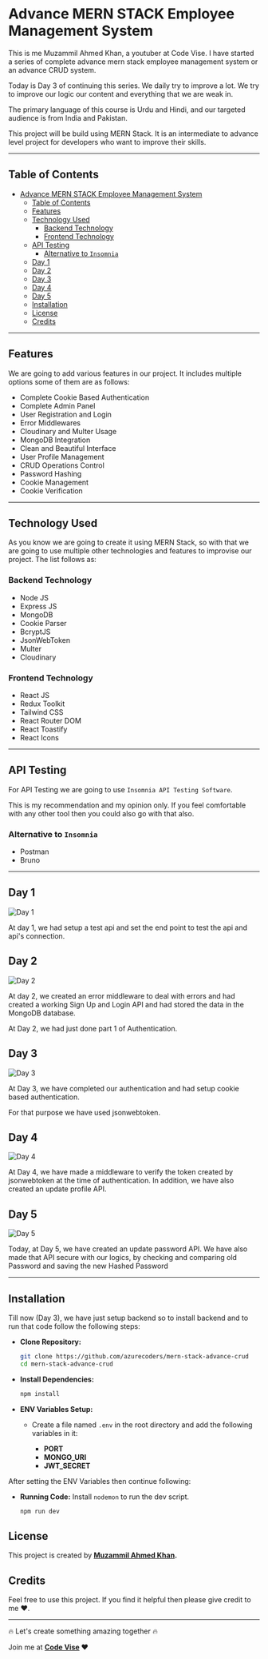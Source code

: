 # Advance MERN STACK Employee Management System

This is me Muzammil Ahmed Khan, a youtuber at Code Vise. I have started a series of complete advance mern stack employee management system or an advance CRUD system.

Today is Day 3 of continuing this series. We daily try to improve a lot. We try to improve our logic our content and everything that we are weak in.

The primary language of this course is Urdu and Hindi, and our targeted audience is from India and Pakistan.

This project will be build using MERN Stack. It is an intermediate to advance level project for developers who want to improve their skills.

---

## Table of Contents

- [Advance MERN STACK Employee Management System](#advance-mern-stack-employee-management-system)
  - [Table of Contents](#table-of-contents)
  - [Features](#features)
  - [Technology Used](#technology-used)
    - [Backend Technology](#backend-technology)
    - [Frontend Technology](#frontend-technology)
  - [API Testing](#api-testing)
    - [Alternative to `Insomnia`](#alternative-to-insomnia)
  - [Day 1](#day-1)
  - [Day 2](#day-2)
  - [Day 3](#day-3)
  - [Day 4](#day-4)
  - [Day 5](#day-5)
  - [Installation](#installation)
  - [License](#license)
  - [Credits](#credits)

---

## Features

We are going to add various features in our project. It includes multiple options some of them are as follows:

- Complete Cookie Based Authentication
- Complete Admin Panel
- User Registration and Login
- Error Middlewares
- Cloudinary and Multer Usage
- MongoDB Integration
- Clean and Beautiful Interface
- User Profile Management
- CRUD Operations Control
- Password Hashing
- Cookie Management
- Cookie Verification

---

## Technology Used

As you know we are going to create it using MERN Stack, so with that we are going to use multiple other technologies and features to improvise our project. The list follows as:

### Backend Technology

- Node JS
- Express JS
- MongoDB
- Cookie Parser
- BcryptJS
- JsonWebToken
- Multer
- Cloudinary

### Frontend Technology

- React JS
- Redux Toolkit
- Tailwind CSS
- React Router DOM
- React Toastify
- React Icons

---

## API Testing

For API Testing we are going to use `Insomnia API Testing Software`.

This is my recommendation and my opinion only. If you feel comfortable with any other tool then you could also go with that also.

### Alternative to `Insomnia`

- Postman
- Bruno

---

## Day 1

![Day 1](https://res.cloudinary.com/dbt8yugrw/image/upload/v1721462848/pzksl47rcgjoh8igdws9.jpg)

At day 1, we had setup a test api and set the end point to test the api and api's connection.

## Day 2

![Day 2](https://res.cloudinary.com/dbt8yugrw/image/upload/v1721462824/xhworpi6nircmwlcycrw.jpg)

At day 2, we created an error middleware to deal with errors and had created a working Sign Up and Login API and had stored the data in the MongoDB database.

At Day 2, we had just done part 1 of Authentication.

## Day 3

![Day 3](https://res.cloudinary.com/dbt8yugrw/image/upload/v1721462862/u9gluam5g7d3pweu3zhm.png)

At Day 3, we have completed our authentication and had setup cookie based authentication.

For that purpose we have used jsonwebtoken.

## Day 4

![Day 4](https://res.cloudinary.com/dbt8yugrw/image/upload/v1721720874/ooo1bim5lagcixbhhizt.png)

At Day 4, we have made a middleware to verify the token created by jsonwebtoken at the time of authentication. In addition, we have also created an update profile API.

## Day 5

![Day 5](https://res.cloudinary.com/dbt8yugrw/image/upload/v1721902668/oao8jln1sc1u8szukkor.png)

Today, at Day 5, we have created an update password API. We have also made that API secure with our logics, by checking and comparing old Password and saving the new Hashed Password

---

## Installation

Till now (Day 3), we have just setup backend so to install backend and to run that code follow the following steps:

- **Clone Repository:**

  ```bash
  git clone https://github.com/azurecoders/mern-stack-advance-crud
  cd mern-stack-advance-crud
  ```

- **Install Dependencies:**

  ```bash
  npm install
  ```

- **ENV Variables Setup:**

  - Create a file named `.env` in the root directory and add the following variables in it:

    - **PORT**
    - **MONGO_URI**
    - **JWT_SECRET**

After setting the ENV Variables then continue following:

- **Running Code:**
  Install `nodemon` to run the dev script.

  ```bash
  npm run dev
  ```

## License

This project is created by **[Muzammil Ahmed Khan](https://github.com/azurecoders/).**

## Credits

Feel free to use this project.
If you find it helpful then please give credit to me :heart:.

---

:fire: Let's create something amazing together :fire:

Join me at **[Code Vise](https://www.youtube.com/@codeviseofficial) :heart:**
